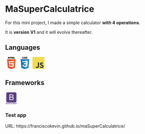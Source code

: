 <h1>MaSuperCalculatrice</h1>
<p>For this mini project, I made a simple calculator <strong>with 4 operations</strong>.</p>
<p>It is <strong>version V1</strong> and it will evolve thereafter.</p>

<h2 align="left">Languages</h2>
<p align="left">
  <img src="https://raw.githubusercontent.com/devicons/devicon/master/icons/html5/html5-original-wordmark.svg" alt="html5" width="40" height="40"/>
  <img src="https://raw.githubusercontent.com/devicons/devicon/master/icons/css3/css3-original-wordmark.svg" alt="css3" width="40" height="40"/>
  <img src="https://raw.githubusercontent.com/devicons/devicon/master/icons/javascript/javascript-original.svg" alt="javascript" width="40" height="40"/>
</p>

<h2 align="left">Frameworks</h2>
<p align="left"> 
  <img src="https://raw.githubusercontent.com/devicons/devicon/master/icons/bootstrap/bootstrap-plain-wordmark.svg" alt="bootstrap" width="40" height="40"/>
</p>

<h3 align="left">Test app</h3>
<p>URL: https://franciscokevin.github.io/maSuperCalculatrice/</p>
